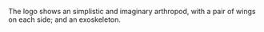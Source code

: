 The logo shows an simplistic and imaginary arthropod, with a pair of wings on each side; and an exoskeleton.
